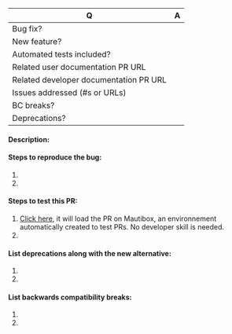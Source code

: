 [//]: # ( Please be sure you are submitting this against the _staging_ branch.)

[//]: # ( Please answer the following questions: )

| Q  | A
| --- | ---
| Bug fix? | 
| New feature? | 
| Automated tests included? |
| Related user documentation PR URL | 
| Related developer documentation PR URL | 
| Issues addressed (#s or URLs) | 
| BC breaks? | 
| Deprecations? | 

[//]: # ( Note that all new features should have a related user and/or developer documentation PR in their respective repositories. )

[//]: # ( Required: )
#### Description:

[//]: # ( As applicable: )
#### Steps to reproduce the bug:
1. 
2. 

#### Steps to test this PR:
1. [Click here](https://mautibox.com), it will load the PR on Mautibox, an environnement automatically created to test PRs. No developer skill is needed.
2. 

#### List deprecations along with the new alternative:
1. 
2. 

#### List backwards compatibility breaks:
1. 
2. 
